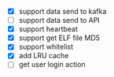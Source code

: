 - [x] support data send to kafka
- [ ] support data send to API
- [x] support heartbeat
- [x] support get ELF file MD5
- [x] support whitelist
- [x] add LRU cache
- [ ] get user login action